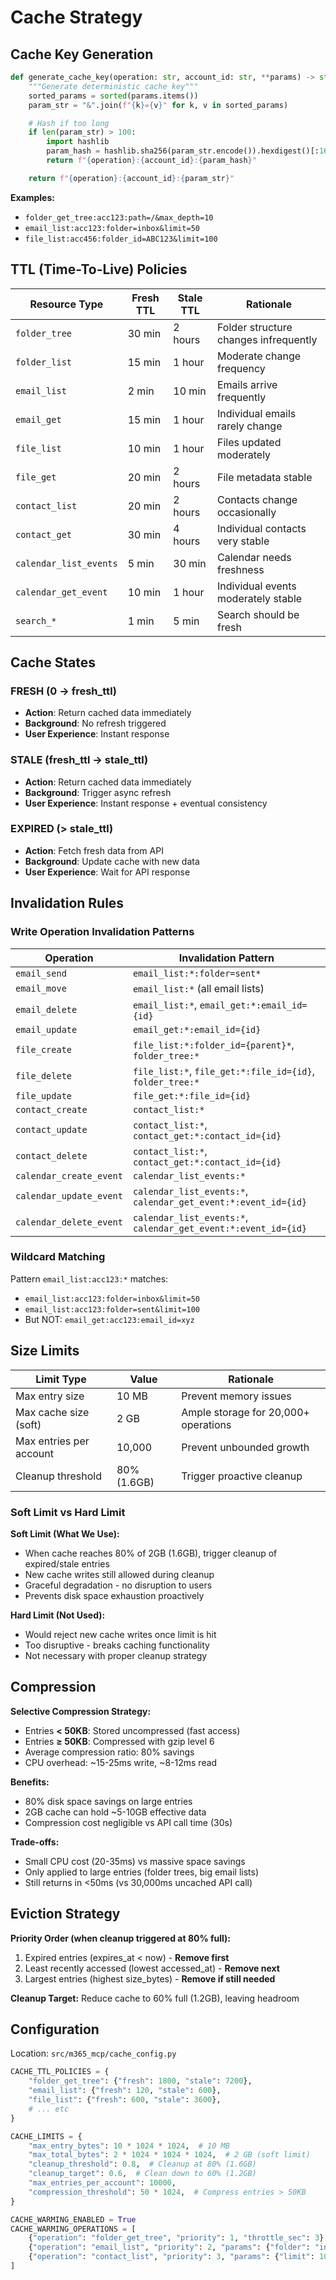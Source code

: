 # Cache Strategy

## Cache Key Generation

```python
def generate_cache_key(operation: str, account_id: str, **params) -> str:
    """Generate deterministic cache key"""
    sorted_params = sorted(params.items())
    param_str = "&".join(f"{k}={v}" for k, v in sorted_params)

    # Hash if too long
    if len(param_str) > 100:
        import hashlib
        param_hash = hashlib.sha256(param_str.encode()).hexdigest()[:16]
        return f"{operation}:{account_id}:{param_hash}"

    return f"{operation}:{account_id}:{param_str}"
```

**Examples:**
- `folder_get_tree:acc123:path=/&max_depth=10`
- `email_list:acc123:folder=inbox&limit=50`
- `file_list:acc456:folder_id=ABC123&limit=100`

## TTL (Time-To-Live) Policies

| Resource Type | Fresh TTL | Stale TTL | Rationale |
|---------------|-----------|-----------|-----------|
| `folder_tree` | 30 min | 2 hours | Folder structure changes infrequently |
| `folder_list` | 15 min | 1 hour | Moderate change frequency |
| `email_list` | 2 min | 10 min | Emails arrive frequently |
| `email_get` | 15 min | 1 hour | Individual emails rarely change |
| `file_list` | 10 min | 1 hour | Files updated moderately |
| `file_get` | 20 min | 2 hours | File metadata stable |
| `contact_list` | 20 min | 2 hours | Contacts change occasionally |
| `contact_get` | 30 min | 4 hours | Individual contacts very stable |
| `calendar_list_events` | 5 min | 30 min | Calendar needs freshness |
| `calendar_get_event` | 10 min | 1 hour | Individual events moderately stable |
| `search_*` | 1 min | 5 min | Search should be fresh |

## Cache States

### FRESH (0 → fresh_ttl)
- **Action**: Return cached data immediately
- **Background**: No refresh triggered
- **User Experience**: Instant response

### STALE (fresh_ttl → stale_ttl)
- **Action**: Return cached data immediately
- **Background**: Trigger async refresh
- **User Experience**: Instant response + eventual consistency

### EXPIRED (> stale_ttl)
- **Action**: Fetch fresh data from API
- **Background**: Update cache with new data
- **User Experience**: Wait for API response

## Invalidation Rules

### Write Operation Invalidation Patterns

| Operation | Invalidation Pattern |
|-----------|---------------------|
| `email_send` | `email_list:*:folder=sent*` |
| `email_move` | `email_list:*` (all email lists) |
| `email_delete` | `email_list:*`, `email_get:*:email_id={id}` |
| `email_update` | `email_get:*:email_id={id}` |
| `file_create` | `file_list:*:folder_id={parent}*`, `folder_tree:*` |
| `file_delete` | `file_list:*`, `file_get:*:file_id={id}`, `folder_tree:*` |
| `file_update` | `file_get:*:file_id={id}` |
| `contact_create` | `contact_list:*` |
| `contact_update` | `contact_list:*`, `contact_get:*:contact_id={id}` |
| `contact_delete` | `contact_list:*`, `contact_get:*:contact_id={id}` |
| `calendar_create_event` | `calendar_list_events:*` |
| `calendar_update_event` | `calendar_list_events:*`, `calendar_get_event:*:event_id={id}` |
| `calendar_delete_event` | `calendar_list_events:*`, `calendar_get_event:*:event_id={id}` |

### Wildcard Matching

Pattern `email_list:acc123:*` matches:
- `email_list:acc123:folder=inbox&limit=50`
- `email_list:acc123:folder=sent&limit=100`
- But NOT: `email_get:acc123:email_id=xyz`

## Size Limits

| Limit Type | Value | Rationale |
|------------|-------|-----------|
| Max entry size | 10 MB | Prevent memory issues |
| Max cache size (soft) | 2 GB | Ample storage for 20,000+ operations |
| Max entries per account | 10,000 | Prevent unbounded growth |
| Cleanup threshold | 80% (1.6GB) | Trigger proactive cleanup |

### Soft Limit vs Hard Limit

**Soft Limit (What We Use):**
- When cache reaches 80% of 2GB (1.6GB), trigger cleanup of expired/stale entries
- New cache writes still allowed during cleanup
- Graceful degradation - no disruption to users
- Prevents disk space exhaustion proactively

**Hard Limit (Not Used):**
- Would reject new cache writes once limit is hit
- Too disruptive - breaks caching functionality
- Not necessary with proper cleanup strategy

## Compression

**Selective Compression Strategy:**
- Entries **< 50KB**: Stored uncompressed (fast access)
- Entries **≥ 50KB**: Compressed with gzip level 6
- Average compression ratio: 80% savings
- CPU overhead: ~15-25ms write, ~8-12ms read

**Benefits:**
- 80% disk space savings on large entries
- 2GB cache can hold ~5-10GB effective data
- Compression cost negligible vs API call time (30s)

**Trade-offs:**
- Small CPU cost (20-35ms) vs massive space savings
- Only applied to large entries (folder trees, big email lists)
- Still returns in <50ms (vs 30,000ms uncached API call)

## Eviction Strategy

**Priority Order (when cleanup triggered at 80% full):**
1. Expired entries (expires_at < now) - **Remove first**
2. Least recently accessed (lowest accessed_at) - **Remove next**
3. Largest entries (highest size_bytes) - **Remove if still needed**

**Cleanup Target:** Reduce cache to 60% full (1.2GB), leaving headroom

## Configuration

Location: `src/m365_mcp/cache_config.py`

```python
CACHE_TTL_POLICIES = {
    "folder_get_tree": {"fresh": 1800, "stale": 7200},
    "email_list": {"fresh": 120, "stale": 600},
    "file_list": {"fresh": 600, "stale": 3600},
    # ... etc
}

CACHE_LIMITS = {
    "max_entry_bytes": 10 * 1024 * 1024,  # 10 MB
    "max_total_bytes": 2 * 1024 * 1024 * 1024,  # 2 GB (soft limit)
    "cleanup_threshold": 0.8,  # Cleanup at 80% (1.6GB)
    "cleanup_target": 0.6,  # Clean down to 60% (1.2GB)
    "max_entries_per_account": 10000,
    "compression_threshold": 50 * 1024,  # Compress entries > 50KB
}

CACHE_WARMING_ENABLED = True
CACHE_WARMING_OPERATIONS = [
    {"operation": "folder_get_tree", "priority": 1, "throttle_sec": 3},
    {"operation": "email_list", "priority": 2, "params": {"folder": "inbox", "limit": 50}, "throttle_sec": 2},
    {"operation": "contact_list", "priority": 3, "params": {"limit": 100}, "throttle_sec": 1},
]
```
